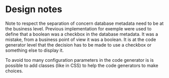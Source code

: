 # Design notes

Note to respect the separation of concern database metadata need to be at the business level. Previous implementation for exemple were used to define that a boolean was a checkbox in the database metadata. It was a mistake, from a business point of view it was a boolean. It is at the code generator level that the decision has to be made to use a checkbox or
something else to display it.

To avoid too many configuration parameters in the code generator is is possible to add classes (like in CSS) to help the code generators to make choices.
